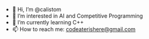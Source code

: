- 👋 Hi, I’m @calistom
- 👀 I’m interested in AI and Competitive Programming
- 🌱 I’m currently learning C++
- 📫 How to reach me: codeaterishere@gmail.com
